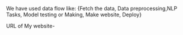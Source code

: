 We have used data flow like: {Fetch the data, Data preprocessing,NLP Tasks, Model testing or Making, Make website, Deploy}

URL of My website-
